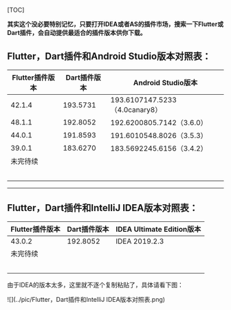 [TOC]

**其实这个没必要特别记忆，只要打开IDEA或者AS的插件市场，搜索一下Flutter或Dart插件，会自动提供最适合的插件版本供你下载。**

## Flutter，Dart插件和Android Studio版本对照表：

Flutter插件版本|Dart插件版本|Android Studio版本
----|----|----
42.1.4|193.5731|193.6107147.5233（4.0canary8）
48.1.1|192.8052|192.6200805.7142（3.6.0）
44.0.1|191.8593|191.6010548.8026（3.5.3）
39.0.1|183.6270|183.5692245.6156（3.4.2）
未完待续||
||
||
||
||
||


----

## Flutter，Dart插件和IntelliJ IDEA版本对照表：

Flutter插件版本|Dart插件版本|IDEA Ultimate Edition版本
----|----|----
43.0.2|192.8052|IDEA 2019.2.3
未完待续||
||
||
||
||
||

由于IDEA的版本太多，这里就不逐个复制粘贴了，具体请看下图：

![](../pic/Flutter，Dart插件和IntelliJ IDEA版本对照表.png)